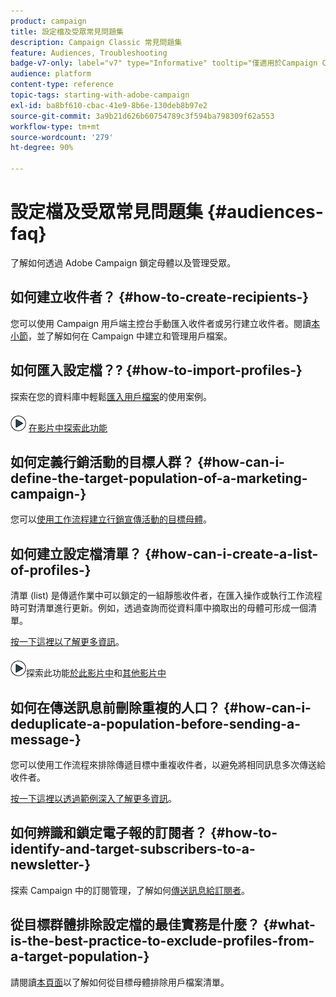 ```yaml
---
product: campaign
title: 設定檔及受眾常見問題集
description: Campaign Classic 常見問題集
feature: Audiences, Troubleshooting
badge-v7-only: label="v7" type="Informative" tooltip="僅適用於Campaign Classic v7"
audience: platform
content-type: reference
topic-tags: starting-with-adobe-campaign
exl-id: ba8bf610-cbac-41e9-8b6e-130deb8b97e2
source-git-commit: 3a9b21d626b60754789c3f594ba798309f62a553
workflow-type: tm+mt
source-wordcount: '279'
ht-degree: 90%

---
```


# 設定檔及受眾常見問題集 {#audiences-faq}



了解如何透過 Adobe Campaign 鎖定母體以及管理受眾。

## 如何建立收件者？ {#how-to-create-recipients-}

您可以使用 Campaign 用戶端主控台手動匯入收件者或另行建立收件者。閱讀[本小節](../../platform/using/about-profiles.md)，並了解如何在 Campaign 中建立和管理用戶檔案。

## 如何匯入設定檔？? {#how-to-import-profiles-}

探索在您的資料庫中輕鬆[匯入用戶檔案](../../platform/using/import-operations-samples.md)的使用案例。

![](assets/do-not-localize/how-to-video.png) [在影片中探索此功能](https://experienceleague.adobe.com/docs/campaign-classic-learn/tutorials/profile-management/importing-profiles.html)

## 如何定義行銷活動的目標人群？ {#how-can-i-define-the-target-population-of-a-marketing-campaign-}

您可以[使用工作流程建立行銷宣傳活動的目標母體](../../campaign/using/marketing-campaign-deliveries.md#building-the-main-target-in-a-workflow)。


## 如何建立設定檔清單？ {#how-can-i-create-a-list-of-profiles-}

清單 (list) 是傳遞作業中可以鎖定的一組靜態收件者，在匯入操作或執行工作流程時可對清單進行更新。例如，透過查詢而從資料庫中摘取出的母體可形成一個清單。

[按一下這裡以了解更多資訊](../../platform/using/creating-and-managing-lists.md#creating-a-profile-list-from-a-group)。

![](assets/do-not-localize/how-to-video.png)探索此功能[於此影片中](https://experienceleague.adobe.com/docs/campaign-classic-learn/tutorials/profile-management/creating-a-list-of-recipients-with-a-workflow.html)和[其他影片中](https://experienceleague.adobe.com/docs/campaign-classic-learn/tutorials/profile-management/creating-a-list-of-recipients.html)

## 如何在傳送訊息前刪除重複的人口？ {#how-can-i-deduplicate-a-population-before-sending-a-message-}

您可以使用工作流程來排除傳遞目標中重複收件者，以避免將相同訊息多次傳送給收件者。

[按一下這裡以透過範例深入了解更多資訊](../../workflow/using/deduplication.md#example--identify-the-duplicates-before-a-delivery)。

## 如何辨識和鎖定電子報的訂閱者？ {#how-to-identify-and-target-subscribers-to-a-newsletter-}

探索 Campaign 中的訂閱管理，了解如何[傳送訊息給訂閱者](../../delivery/using/managing-subscriptions.md)。

## 從目標群體排除設定檔的最佳實務是什麼？ {#what-is-the-best-practice-to-exclude-profiles-from-a-target-population-}

請閱讀[本頁面](../../workflow/using/read-list.md)以了解如何從目標母體排除用戶檔案清單。
